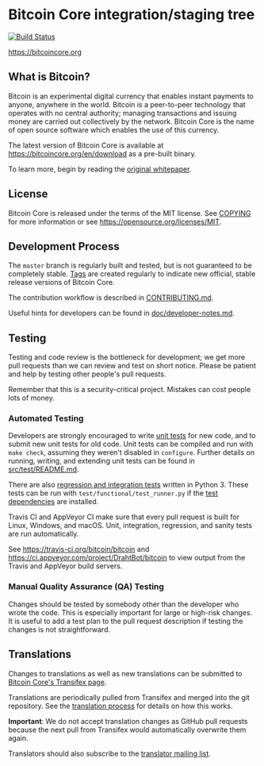 Bitcoin Core integration/staging tree
=====================================

[![Build Status](https://travis-ci.org/bitcoin/bitcoin.svg?branch=master)](https://travis-ci.org/bitcoin/bitcoin)

https://bitcoincore.org

What is Bitcoin?
----------------

Bitcoin is an experimental digital currency that enables instant payments to
anyone, anywhere in the world. Bitcoin is a peer-to-peer technology that operates
with no central authority; managing transactions and issuing money are carried
out collectively by the network. Bitcoin Core is the name of open source
software which enables the use of this currency.

The latest version of Bitcoin Core is available at https://bitcoincore.org/en/download
as a pre-built binary.

To learn more, begin by reading the [original whitepaper](https://bitcoincore.org/bitcoin.pdf).

License
-------

Bitcoin Core is released under the terms of the MIT license. See [COPYING](COPYING) for more
information or see https://opensource.org/licenses/MIT.

Development Process
-------------------

The `master` branch is regularly built and tested, but is not guaranteed to be
completely stable. [Tags](https://github.com/bitcoin/bitcoin/tags) are created
regularly to indicate new official, stable release versions of Bitcoin Core.

The contribution workflow is described in [CONTRIBUTING.md](CONTRIBUTING.md).

Useful hints for developers can be found in [doc/developer-notes.md](doc/developer-notes.md).

Testing
-------

Testing and code review is the bottleneck for development; we get more pull requests
than we can review and test on short notice. Please be patient and help by testing
other people's pull requests.

Remember that this is a security-critical project. Mistakes can cost people lots of money.

### Automated Testing

Developers are strongly encouraged to write [unit tests](src/test/README.md) for new code, and to
submit new unit tests for old code. Unit tests can be compiled and run with `make check`,
assuming they weren't disabled in `configure`. Further details on running, writing,
and extending unit tests can be found in [src/test/README.md](src/test/README.md).

There are also [regression and integration tests](/test) written in Python 3. These tests
can be run with `test/functional/test_runner.py` if the [test dependencies](/test) are installed.

Travis CI and AppVeyor CI make sure that every pull request is built for Linux, Windows,
and macOS. Unit, integration, regression, and sanity tests are run automatically.

See https://travis-ci.org/bitcoin/bitcoin and https://ci.appveyor.com/project/DrahtBot/bitcoin
to view output from the Travis and AppVeyor build servers.

### Manual Quality Assurance (QA) Testing

Changes should be tested by somebody other than the developer who wrote the
code. This is especially important for large or high-risk changes. It is useful
to add a test plan to the pull request description if testing the changes is
not straightforward.

Translations
------------

Changes to translations as well as new translations can be submitted to
[Bitcoin Core's Transifex page](https://www.transifex.com/projects/p/bitcoin/).

Translations are periodically pulled from Transifex and merged into the git repository. See the
[translation process](doc/translation_process.md) for details on how this works.

**Important**: We do not accept translation changes as GitHub pull requests because the next
pull from Transifex would automatically overwrite them again.

Translators should also subscribe to the [translator mailing list](https://groups.google.com/forum/#!forum/bitcoin-translators).
